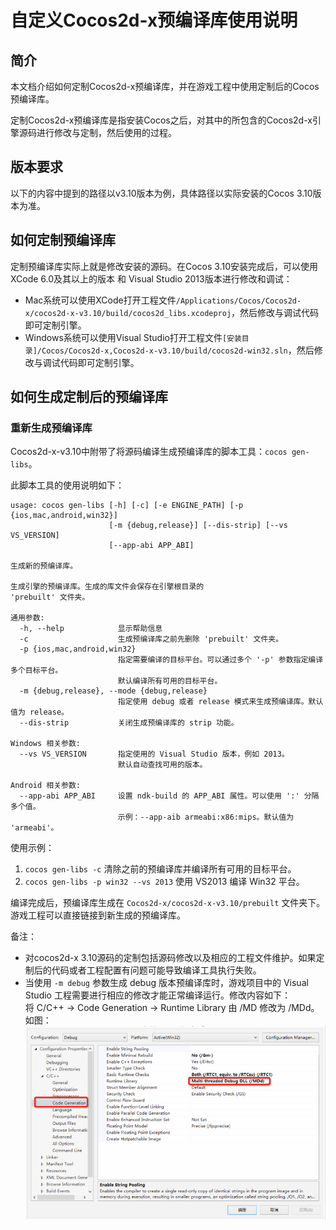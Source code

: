 # 自定义Cocos2d-x预编译库使用说明

## 简介

本文档介绍如何定制Cocos2d-x预编译库，并在游戏工程中使用定制后的Cocos预编译库。

定制Cocos2d-x预编译库是指安装Cocos之后，对其中的所包含的Cocos2d-x引擎源码进行修改与定制，然后使用的过程。

## 版本要求

以下的内容中提到的路径以v3.10版本为例，具体路径以实际安装的Cocos 3.10版本为准。

## 如何定制预编译库

定制预编译库实际上就是修改安装的源码。在Cocos 3.10安装完成后，可以使用XCode 6.0及其以上的版本 和 Visual Studio 2013版本进行修改和调试：

* Mac系统可以使用XCode打开工程文件`/Applications/Cocos/Cocos2d-x/cocos2d-x-v3.10/build/cocos2d_libs.xcodeproj`，然后修改与调试代码即可定制引擎。
* Windows系统可以使用Visual Studio打开工程文件`[安装目录]/Cocos/Cocos2d-x,Cocos2d-x-v3.10/build/cocos2d-win32.sln`，然后修改与调试代码即可定制引擎。

## 如何生成定制后的预编译库

### 重新生成预编译库

Cocos2d-x-v3.10中附带了将源码编译生成预编译库的脚本工具：`cocos gen-libs`。

此脚本工具的使用说明如下：

```
usage: cocos gen-libs [-h] [-c] [-e ENGINE_PATH] [-p {ios,mac,android,win32}]
                      [-m {debug,release}] [--dis-strip] [--vs VS_VERSION]
                      [--app-abi APP_ABI]

生成新的预编译库。

生成引擎的预编译库。生成的库文件会保存在引擎根目录的
'prebuilt' 文件夹。

通用参数:
  -h, --help            显示帮助信息
  -c                    生成预编译库之前先删除 'prebuilt' 文件夹。
  -p {ios,mac,android,win32}
                        指定需要编译的目标平台。可以通过多个 '-p' 参数指定编译多个目标平台。
                        默认编译所有可用的目标平台。
  -m {debug,release}, --mode {debug,release}
                        指定使用 debug 或者 release 模式来生成预编译库。默认值为 release。
  --dis-strip           关闭生成预编译库的 strip 功能。

Windows 相关参数:
  --vs VS_VERSION       指定使用的 Visual Studio 版本，例如 2013。
                        默认自动查找可用的版本。

Android 相关参数:
  --app-abi APP_ABI     设置 ndk-build 的 APP_ABI 属性。可以使用 ':' 分隔多个值。
                        示例：--app-aib armeabi:x86:mips。默认值为 'armeabi'。
```

使用示例：

1. `cocos gen-libs -c` 清除之前的预编译库并编译所有可用的目标平台。
2. `cocos gen-libs -p win32 --vs 2013` 使用 VS2013 编译 Win32 平台。

编译完成后，预编译库生成在 `Cocos2d-x/cocos2d-x-v3.10/prebuilt` 文件夹下。游戏工程可以直接链接到新生成的预编译库。

备注：

* 对cocos2d-x 3.10源码的定制包括源码修改以及相应的工程文件维护。如果定制后的代码或者工程配置有问题可能导致编译工具执行失败。
* 当使用 `-m debug` 参数生成 debug 版本预编译库时，游戏项目中的 Visual Studio 工程需要进行相应的修改才能正常编译运行。修改内容如下：  
将 C/C++ -> Code Generation -> Runtime Library 由 /MD 修改为 /MDd。如图：
![VS config](res/vs_config.jpg)
